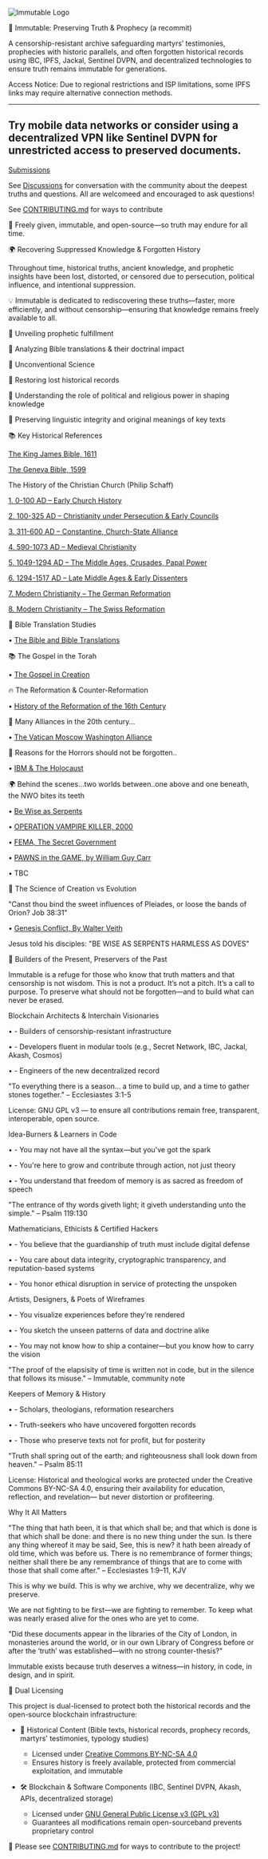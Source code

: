 ![Immutable Logo](./immutable_logo.png)


📜 Immutable: Preserving Truth & Prophecy (a recommit)

A censorship-resistant archive safeguarding martyrs’ testimonies, prophecies with historic parallels, and often forgotten historical records using IBC, IPFS, Jackal, Sentinel DVPN, and decentralized technologies to ensure truth remains immutable for generations. 

Access Notice: Due to regional restrictions and ISP limitations, some IPFS links may require alternative connection methods.

---
Try mobile data networks or consider using a decentralized VPN like Sentinel DVPN for unrestricted access to preserved documents.
---

[Submissions](https://github.com/THookz/Immutable/tree/main/submissions)


See [Discussions](https://github.com/THookz/Immutable/discussions/1) for conversation with the community about the deepest truths and questions. All are welcomeed and encouraged to ask questions! 


See [CONTRIBUTING.md](CONTRIBUTING.md) for ways to contribute


🚀 Freely given, immutable, and open-source—so truth may endure for all time.

🌍 Recovering Suppressed Knowledge & Forgotten History

Throughout time, historical truths, ancient knowledge, and prophetic insights have been lost, distorted, or censored due to persecution, political influence, and intentional suppression.

💡 Immutable is dedicated to rediscovering these truths—faster, more efficiently, and without censorship—ensuring that knowledge remains freely available to all.

🔹 Unveiling prophetic fulfillment

🔹 Analyzing Bible translations & their doctrinal impact

🔹 Unconventional Science

🔹 Restoring lost historical records

🔹 Understanding the role of political and religious power in shaping knowledge

🔹 Preserving linguistic integrity and original meanings of key texts

📚 Key Historical References

[The King James Bible, 1611](https://bafybeigjaa6mkofcjbr3bk6x5a5qx7c42pbig4ahmqoxp6hz7upqupgzg4.ipfs.w3s.link/The%20Holy%20Bible%20from%201611%20(KJV).pdf)

[The Geneva Bible, 1599](https://bafybeif3vahxl7qepgxwiuym4yx4fgn3nwimfqhpb5jaqsts4ydtfp4lny.ipfs.w3s.link/GenevaBible.pdf)


The History of the Christian Church (Philip Schaff)

[1.	0-100 AD – Early Church History](https://bafybeiekpl6nqwo5kz5k4qmgwo5f3e4ilrd3vkmecjx6ajjmaddr2ues6q.ipfs.w3s.link/History-Of-The-Christian-Church-01.pdf)

[2.	100-325 AD – Christianity under Persecution & Early Councils](https://bafybeien7jecrd3kenxxbvkjmm4op3vcpef3arspb7rtigzy7es72thzea.ipfs.w3s.link/History-Of-The-Christian-Church-02.pdf)

[3.	311-600 AD – Constantine, Church-State Alliance](https://bafybeifybhwroffbk4zemaodqow63ovgg4wpcx26kqjldnkrgwnxzqvgfe.ipfs.w3s.link/History-Of-The-Christian-Church-03.pdf)

[4.	590-1073 AD – Medieval Christianity](https://bafybeibsmpi5tsv6x5qpvqlc7kxltnggnhocn473fpnfdok3xkwziy4h2q.ipfs.w3s.link/History-Of-The-Christian-Church-04.pdf)

[5.	1049-1294 AD – The Middle Ages, Crusades, Papal Power](https://bafybeiayp3mee6y523jix5xjvmqd75kyiuraz2mptyy7ayseay754gwkd4.ipfs.w3s.link/History-Of-The-Christian-Church-05.pdf)

[6.	1294-1517 AD – Late Middle Ages & Early Dissenters](https://bafybeigstzwkc3ben7bumggrj2orq6jjb4gnaqfwxfcxjo7t3ojqu6kpuy.ipfs.w3s.link/History-Of-The-Christian-Church-06.pdf)

[7.	Modern Christianity – The German Reformation](https://bafybeiccepga3pk3vyhwtq2ws7qccjgihmhcpc4xlxq56w27gxeuuuu2jy.ipfs.w3s.link/History-Of-The-Christian-Church-07.pdf)

[8.	Modern Christianity – The Swiss Reformation](https://bafybeicxrgd7gnv2pbcbhmn4cuonewahlbbsbgrsnriswhssidyj4k6xii.ipfs.w3s.link/History-Of-The-Christian-Church-08.pdf)


📖 Bible Translation Studies
	   
•	[The Bible and Bible Translations](https://bafybeibpm4rsxhlag73o7gpkmbbhwwjdgnrklli3lqajj4hwoekaz365im.ipfs.w3s.link/The-Bible-and-Bible-Translations.pdf)


📚 The Gospel in the Torah
    
•	[The Gospel in Creation](https://bafybeigjx3bbbuslsqrjg7pxelbprcsozh6vtyuaztwnti4oscqcmqh6hq.ipfs.w3s.link/The-Gospel-In-Creation.pdf)


🔥 The Reformation & Counter-Reformation
	   
•	[History of the Reformation of the 16th Century](https://bafybeigfcon7n4hgcem2e72uuzshesq2lroqz22fqnzhcg5yapxxs7moge.ipfs.w3s.link/History-Of-The-Reformation.pdf)


🔹 Many Alliances in the 20th century...

• [The Vatican Moscow Washington Alliance](https://bafybeievqghvnqsdfu4aqmzxkt7a6soacrk7bke2zgckkoxwtzs3ghovxm.ipfs.w3s.link/the-vatican-moscow-washington-alliance-avro-manhattan.pdf)


🔹 Reasons for the Horrors should not be forgotten..

• [IBM & The Holocaust](https://bafybeibfnhwgvuuz3gcvkkj2uqz7khrgi63h3uh55c3jbvcaxfra3epddy.ipfs.w3s.link/IBM%20and%20The%20Holocaust.pdf)


🌍 Behind the scenes...two worlds between..one above and one beneath, the NWO bites its teeth

• [Be Wise as Serpents](https://bafybeih3k2ophkmquswy25uiilpyr5shmovfckbtuwtpbb2tthnwkidz6e.ipfs.w3s.link/Be%20Wise%20as%20Serpents.pdf)

• [OPERATION VAMPIRE KILLER, 2000](https://bafybeiecwrsldzs2r5nxmwsgb74fdam5oui5eduj4uzewfm42g3nqk2vla.ipfs.w3s.link/Operation%20Vampire%20Killer%202000%20Police%20Against%20the%20New%20World%20Order.pdf)

• [FEMA, The Secret Government](https://bafybeibyqbevcgprtcnxm4zm5an7lp4tssvlvkrofdxyeb7gvhphk4ykby.ipfs.w3s.link/FEMA%20-%20The%20Secret%20Government.pdf)

• [PAWNS in the GAME, by William Guy Carr](https://bafybeidnymswczunn5ukb2keoznwg4wu3a37gweki7k4ngg7gvxel73gpq.ipfs.w3s.link/pawnsinthegame.pdf)

• TBC


🔬 The Science of Creation vs Evolution 
 
"Canst thou bind the sweet influences of Pleiades, or loose the bands of Orion? Job 38:31"

• [Genesis Conflict, By Walter Veith](https://bafybeic452abuvu52hc57m7o2iyz5fnecda23mjvb4rckkpss5uqerjivm.ipfs.w3s.link/Genesis-Conflict.pdf)


Jesus told his disciples: "BE WISE AS SERPENTS HARMLESS AS DOVES"


🔧 Builders of the Present, Preservers of the Past

Immutable is a refuge for those who know that truth matters and that censorship is not wisdom. This is not a product. It’s not a pitch. It’s a call to purpose. To preserve what should not be forgotten—and to build what can never be erased.


Blockchain Architects & Interchain Visionaries

• - Builders of censorship-resistant infrastructure

• - Developers fluent in modular tools (e.g., Secret Network, IBC, Jackal, Akash, Cosmos)

• - Engineers of the new decentralized record


"To everything there is a season... a time to build up, and a time to gather stones together." – Ecclesiastes 3:1-5

License: GNU GPL v3 — to ensure all contributions remain free, transparent, interoperable, open source.

Idea-Burners & Learners in Code

• - You may not have all the syntax—but you’ve got the spark

• - You're here to grow and contribute through action, not just theory

• - You understand that freedom of memory is as sacred as freedom of speech

"The entrance of thy words giveth light; it giveth understanding unto the simple." – Psalm 119:130

Mathematicians, Ethicists & Certified Hackers

• - You believe that the guardianship of truth must include digital defense

• - You care about data integrity, cryptographic transparency, and reputation-based systems

• - You honor ethical disruption in service of protecting the unspoken

Artists, Designers, & Poets of Wireframes

• - You visualize experiences before they’re rendered

• - You sketch the unseen patterns of data and doctrine alike

• - You may not know how to ship a container—but you know how to carry the vision

"The proof of the elapsisity of time is written not in code, but in the silence that follows its misuse." – Immutable, community note



Keepers of Memory & History

• - Scholars, theologians, reformation researchers

• - Truth-seekers who have uncovered forgotten records

• - Those who preserve texts not for profit, but for posterity

"Truth shall spring out of the earth; and righteousness shall look down from heaven." – Psalm 85:11

License: Historical and theological works are protected under the Creative Commons BY-NC-SA 4.0, ensuring their availability for education, reflection, and revelation— but never distortion or profiteering.


Why It All Matters

"The thing that hath been, it is that which shall be; and that which is done is that which shall be done: and there is no new thing under the sun. Is there any thing whereof it may be said, See, this is new? it hath been already of old time, which was before us. There is no remembrance of former things; neither shall there be any remembrance of things that are to come with those that shall come after." – Ecclesiastes 1:9–11, KJV

This is why we build. This is why we archive, why we decentralize, why we preserve.

We are not fighting to be first—we are fighting to remember. To keep what was nearly erased alive for the ones who are yet to come.


"Did these documents appear in the libraries of the City of London, in monasteries around the world, or in our own Library of Congress before or after the ‘truth’ was established—with no strong counter-thesis?"

Immutable exists because truth deserves a witness—in history, in code, in design, and in spirit.


📜 Dual Licensing  

This project is dual-licensed to protect both the historical records and the open-source blockchain infrastructure:  

- 📖 Historical Content (Bible texts, historical records, prophecy records, martyrs' testimonies, typology studies)  
  - Licensed under [Creative Commons BY-NC-SA 4.0](CONTENT_LICENSE.md)  
  - Ensures history is freely available, protected from commercial exploitation, and immutable

- 🛠 Blockchain & Software Components (IBC, Sentinel DVPN, Akash, APIs, decentralized storage)  
  - Licensed under [GNU General Public License v3 (GPL v3)](LICENSE)
  - Guarantees all modifications remain open-sourceband prevents proprietary control  

📜 Please see [CONTRIBUTING.md](CONTRIBUTING.md) for ways to contribute to the project!
